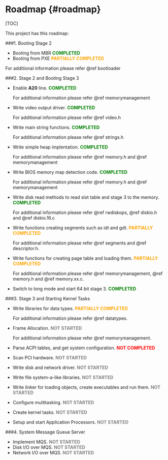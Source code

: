 Roadmap {#roadmap}
=======

[TOC]

This project has this roadmap:

###1. Booting Stage 2
* Booting from MBR <span style="color:green; font-weight:bold">COMPLETED</span>
* Booting from PXE <span style="color:orange; font-weight:bold">PARTIALLY COMPLETED</span>

For additional information please refer @ref bootloader

###2. Stage 2 and Booting Stage 3
* Enable **A20** line. <span style="color:green; font-weight:bold">COMPLETED</span>

  For additional information please refer @ref memorymanagement

* Write video output driver. <span style="color:green; font-weight:bold">COMPLETED</span>

  For additional information please refer @ref video.h

* Write main string functions. <span style="color:green; font-weight:bold">COMPLETED</span>

  For additional information please refer @ref strings.h

* Write simple heap implentation. <span style="color:green; font-weight:bold">COMPLETED</span>

  For additional information please refer @ref memory.h and @ref memorymanagement

* Write BIOS memory map detection code. <span style="color:green; font-weight:bold">COMPLETED</span>

  For additional information please refer @ref memory.h and @ref memorymanagement

* Write disk read methods to read slot table and stage 3 to the memory. <span style="color:green; font-weight:bold">COMPLETED</span>

  For additional information please refer @ref rwdiskops, @ref diskio.h and @ref diskio.16.c

* Write functions creating segments such as idt and gdt. <span style="color:orange; font-weight:bold">PARTIALLY COMPLETED</span>

  For additional information please refer @ref segments and @ref descriptor.h.

* Write functions for creating page table and loading them. <span style="color:orange; font-weight:bold">PARTIALLY COMPLETED</span>

  For additional information please refer @ref memorymanagement, @ref memory.h and @ref memory.xx.c.

* Switch to long mode and start 64 bit stage 3. <span style="color:green; font-weight:bold">COMPLETED</span>

###3. Stage 3 and Starting Kernel Tasks
* Write libraries for data types. <span style="color:orange; font-weight:bold">PARTIALLY COMPLETED</span>

  For additional information please refer @ref datatypes.

* Frame Allocation.  <span style="color:gray; font-weight:bold">NOT STARTED</span>

  For additional information please refer @ref memorymanagement.

* Parse ACPI tables, and get system configuration. <span style="color:red; font-weight:bold">NOT COMPLETED</span>
* Scan PCI hardware. <span style="color:gray; font-weight:bold">NOT STARTED</span>
* Write disk and network driver. <span style="color:gray; font-weight:bold">NOT STARTED</span>
* Write file system-a-like libraries. <span style="color:gray; font-weight:bold">NOT STARTED</span>
* Write linker for loading objects, create executables and run them. <span style="color:gray; font-weight:bold">NOT STARTED</span>
* Configure multitasking. <span style="color:gray; font-weight:bold">NOT STARTED</span>
* Create kernel tasks. <span style="color:gray; font-weight:bold">NOT STARTED</span>
* Setup and start Application Processors. <span style="color:gray; font-weight:bold">NOT STARTED</span>

###4. System Message Queue Server
* Implement MQS. <span style="color:gray; font-weight:bold">NOT STARTED</span>
* Disk I/O over MQS. <span style="color:gray; font-weight:bold">NOT STARTED</span>
* Network I/O over MQS. <span style="color:gray; font-weight:bold">NOT STARTED</span>
